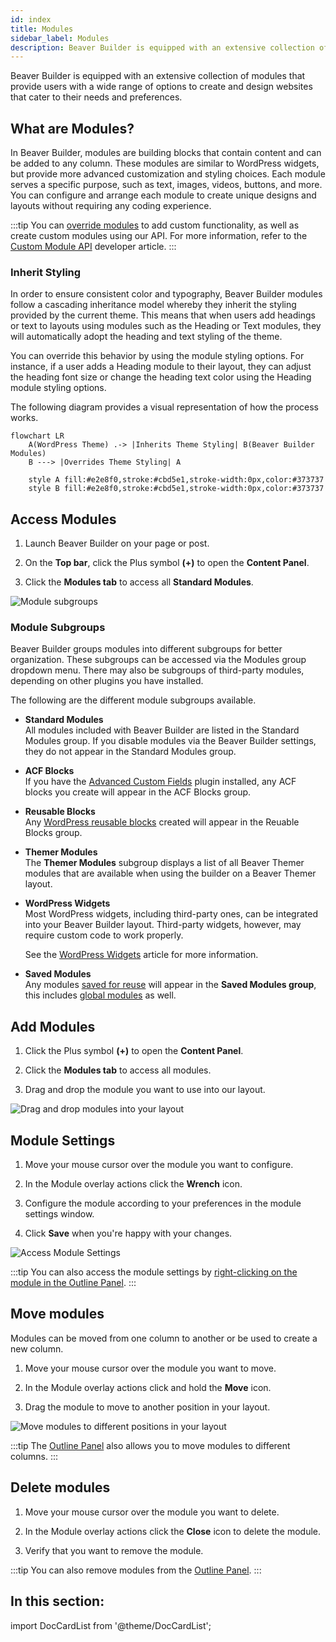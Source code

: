 ```yaml
---
id: index
title: Modules
sidebar_label: Modules
description: Beaver Builder is equipped with an extensive collection of modules that provide users with a wide range of options to create and design websites that cater to their needs and preferences.
---
```


<head>
  <body className="mermaid-module-diagram" />
</head>

Beaver Builder is equipped with an extensive collection of modules that provide users with a wide range of options to create and design websites that cater to their needs and preferences.

## What are Modules?

In Beaver Builder, modules are building blocks that contain content and can be added to any column. These modules are similar to WordPress widgets, but provide more advanced customization and styling choices. Each module serves a specific purpose, such as text, images, videos, buttons, and more. You can configure and arrange each module to create unique designs and layouts without requiring any coding experience.

:::tip
You can [override modules](/beaver-builder/developer/custom-modules/18-override-modules.md) to add custom functionality, as well as create custom modules using our API. For more information, refer to the [Custom Module API](/beaver-builder/developer/custom-modules/index.md) developer article.
:::

### Inherit Styling

In order to ensure consistent color and typography, Beaver Builder modules follow a cascading inheritance model whereby they inherit the styling provided by the current theme. This means that when users add headings or text to layouts using modules such as the Heading or Text modules, they will automatically adopt the heading and text styling of the theme.

You can override this behavior by using the module styling options. For instance, if a user adds a Heading module to their layout, they can adjust the heading font size or change the heading text color using the Heading module styling options.

The following diagram provides a visual representation of how the process works.

```mermaid
flowchart LR
    A(WordPress Theme) .-> |Inherits Theme Styling| B(Beaver Builder Modules)
    B ---> |Overrides Theme Styling| A

    style A fill:#e2e8f0,stroke:#cbd5e1,stroke-width:0px,color:#373737
    style B fill:#e2e8f0,stroke:#cbd5e1,stroke-width:0px,color:#373737
```

## Access Modules

1. Launch Beaver Builder on your page or post.

2. On the **Top bar**, click the Plus symbol **(+)** to open the **Content Panel**.

3. Click the **Modules tab** to access all **Standard Modules**.

![Module subgroups](/img/beaver-builder/modules--index--1.jpg)

### Module Subgroups

Beaver Builder groups modules into different subgroups for better organization. These subgroups can be accessed via the Modules group dropdown menu. There may also be subgroups of third-party modules, depending on other plugins you have installed.

The following are the different module subgroups available.

* **Standard Modules**  
  All modules included with Beaver Builder are listed in the Standard Modules group. If you disable modules via the Beaver Builder settings, they do not appear in the Standard Modules group.

* **ACF Blocks**  
  If you have the [Advanced Custom Fields](https://www.advancedcustomfields.com/) plugin installed, any ACF blocks you create will appear in the ACF Blocks group.

* **Reusable Blocks**  
  Any [WordPress reusable blocks](https://wordpress.org/support/article/reusable-blocks/) created will appear in the Reuable Blocks group.

* **Themer Modules**  
  The **Themer Modules** subgroup displays a list of all Beaver Themer modules that are available when using the builder on a Beaver Themer layout. 

* **WordPress Widgets**  
  Most WordPress widgets, including third-party ones, can be integrated into your Beaver Builder layout. Third-party widgets, however, may require custom code to work properly. 

  See the [WordPress Widgets](widgets.md) article for more information.

* **Saved Modules**  
  Any modules [saved for reuse](#saved-modules) will appear in the **Saved Modules group**, this includes [global modules](#global-saved-module) as well.

## Add Modules

1. Click the Plus symbol **(+)** to open the **Content Panel**.

2. Click the **Modules tab** to access all modules.

3. Drag and drop the module you want to use into our layout.

![Drag and drop modules into your layout](/img/beaver-builder/modules--index--2.jpg)

## Module Settings

1. Move your mouse cursor over the module you want to configure.

2. In the Module overlay actions click the **Wrench** <i className="fas fa-wrench"></i> icon.

3. Configure the module according to your preferences in the module settings window.

4. Click **Save** when you're happy with your changes.

![Access Module Settings](/img/beaver-builder/modules--index--3.jpg)

:::tip
You can also access the module settings by [right-clicking on the module in the Outline Panel](../../getting-started/bb-editor-basics/outline-panel.md#right-click).
:::

## Move modules

Modules can be moved from one column to another or be used to create a new column.

1. Move your mouse cursor over the module you want to move.

2. In the Module overlay actions click and hold the **Move** <i className="fas fa-arrows-alt"></i> icon.

3. Drag the module to move to another position in your layout.

![Move modules to different positions in your layout](/img/beaver-builder/modules--index--4.jpg)

:::tip
The [Outline Panel](../../getting-started/bb-editor-basics/outline-panel.md) also allows you to move modules to different columns.
:::

## Delete modules

1. Move your mouse cursor over the module you want to delete.

2. In the Module overlay actions click the **Close** <i className="fas fa-times"></i> icon to delete the module.

3. Verify that you want to remove the module.

:::tip
You can also remove modules from the [Outline Panel](../../getting-started/bb-editor-basics/outline-panel.md).
:::

## In this section:

import DocCardList from '@theme/DocCardList';

<DocCardList />